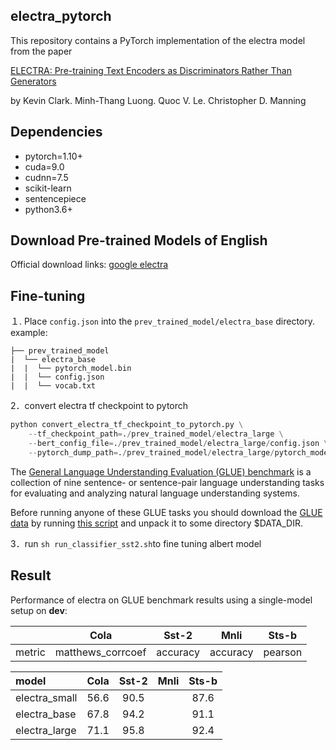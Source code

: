 
## electra_pytorch

This repository contains a PyTorch implementation of the electra model from the paper 

[ELECTRA: Pre-training Text Encoders as Discriminators Rather Than Generators ](https://openreview.net/pdf?id=r1xMH1BtvB)

by Kevin Clark. Minh-Thang Luong. Quoc V. Le. Christopher D. Manning

## Dependencies

- pytorch=1.10+
- cuda=9.0
- cudnn=7.5
- scikit-learn
- sentencepiece
- python3.6+

## Download Pre-trained Models of English

Official download links: [google electra](https://github.com/google-research/electra)

## Fine-tuning

１. Place `config.json` into the `prev_trained_model/electra_base` directory.
example:
```text
├── prev_trained_model
|  └── electra_base
|  |  └── pytorch_model.bin
|  |  └── config.json
|  |  └── vocab.txt
```
2．convert electra tf checkpoint to pytorch
```python
python convert_electra_tf_checkpoint_to_pytorch.py \
    --tf_checkpoint_path=./prev_trained_model/electra_large \
    --bert_config_file=./prev_trained_model/electra_large/config.json \
    --pytorch_dump_path=./prev_trained_model/electra_large/pytorch_model.bin
```
The [General Language Understanding Evaluation (GLUE) benchmark](https://gluebenchmark.com/) is a collection of nine sentence- or sentence-pair language understanding tasks for evaluating and analyzing natural language understanding systems.

Before running anyone of these GLUE tasks you should download the [GLUE data](https://gluebenchmark.com/tasks) by running [this script](https://gist.github.com/W4ngatang/60c2bdb54d156a41194446737ce03e2e) and unpack it to some directory $DATA_DIR.

3．run `sh run_classifier_sst2.sh`to fine tuning albert model

## Result

Performance of electra on GLUE benchmark results using a single-model setup on **dev**:

|  | Cola| Sst-2| Mnli| Sts-b|
| :------- | :---------: | :---------: |:---------: | :---------: |
| metric | matthews_corrcoef |accuracy |accuracy | pearson |

| model | Cola| Sst-2| Mnli| Sts-b|
| :------- | :---------: | :---------: |:---------: | :---------: |
| electra_small | 56.6 | 90.5 |  | 87.6 |
| electra_base | 67.8 | 94.2 |  | 91.1 |
| electra_large | 71.1 | 95.8 |  | 92.4 |


